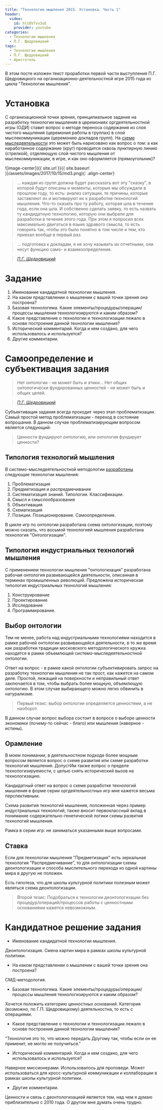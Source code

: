 ```yaml
---
title: "Технологии мышления 2015. Установка. Часть 1"
header:
  video:
    id: hltBV7vv3oE
    provider: youtube
categories:
  - Технологии мышления
  - П.Г. Щедровицкий
tags:
  - Технологии мышления
  - П.Г. Щедровицкий
  - Аристотель
---
```


В этом посте изложен текст проработки первой части выступления П.Г. Щедровицкого на организационно-деятельностной игре 2015 года из цикла "Технологии мышления".  


# Установка

С организационной точки зрения, принципиальное задание на разработку технологии мышления в церемониях оргдеятельностной игры (ОДИ) ставит вопрос о методе переноса содержания из слоя чистого мышления (церемония работы в группах) в слой мыслекоммуникации (церемонию докладов групп). На [схеме мыследеятельности](http://www.fondgp.ru/gp/biblio/rus/57) это может быть нарисовано как вопрос о том: а как наработанное содержание (круг) проводится сквозь пунктирную линию (стрелкой), отделяющую слой чистого мышления от мыслекоммуникации, в игре, и как оно оформляется (прямоугольник)? 

![image-center]({{ site.url }}{{ site.baseurl }}/assets/images/2017/10/15/md3.png){: .align-center}

> ... каждая из групп должна будет рассказать вот эту "сказку", в которой будут описаны и моменты, которые мы обсуждали в прошлом году, то есть: анализ ситуации, те причины, которые заставляют их и мотивируют их к разработке технологий мышления. Что-то сказать про ту работу, которая шла в течение года, если она шла. И собственно сделать заявку, то есть назвать ту кандидатную технологию, которую они выбрали для разработки в течение этого года. При этом я попросил всех максимально двигаться в языке здравого смысла, то есть говорить так, чтобы это было понятно в том числе и тем, кто приехал вообще в первый раз.  
 
> ... подготовка к докладам, я не хочу называть их отчетными, они несут функцию само- и взаимоопределения.
 
> <cite><a href="https://www.facebook.com/petr.shchedrovitskiy">П.Г. Щедровицкий</a></cite>


# Задание

1. Именование кандидатной технологии мышления. 
2. На каком представлении о мышлении с вашей точки зрения она построена? 
3. Базовая технологема. Какие элементы/процедуры/операции/процессы мышления технологизируются и каким образом?
4. Какое представление о технологии и технологизации лежало в основе построения данной технологии мышления? 
5. Исторический комментарий. Когда и кем создано, для чего использовалось и используется?
6. Другие комментарии.  


# Самоопределение и субъективация задания

> Нет онтологии - не может быть и этики... Нет общих онтологически фундированных ценностей - не может быть и общих целей. 

> <cite><a href="http://fondgp.ru/projects/jointly/school/11">П.Г. Щедровицкий</a></cite> 

Субъективация задания всегда проходит через этап проблематизации. Самый простой метод проблематизации - переход в состояние вопрошания. В данном случае проблематизирующим вопросом является следующий:
 
> Ценности фундируют онтологию, или онтология фундирует ценности?


## Типология технологий мышления

В системо-мыследеятельностной методологии [разработаны](http://www.fondgp.ru/projects/jointly/school/2) следующие технологии мышления: 

1. Проблематизация
2. Предметизация и распредмечивание
3. Систематизация знаний. Типологии. Классификации. 
4. Смысл и смыслообразование
5. Объективация
6. Схематизация
7. Позиции. Позиционирование. Самоопределение. 

В цикле игр по онтологии разработана схема онтологизации, поэтому можно сказать, что восьмой технологией мышления разработана технология "Онтологизации".

## Типология индустриальных технологий мышления

С применением технологии мышления "онтологизация" разработана рабочая онтология развивающейся деятельности, описанная в терминах промышленных революций. Предложена историческая типология индустриальных технологий мышления:
 
1. Конструирование 
2. Проектирование 
3. Исследование
4. Программирование. 


## Выбор онтологии

Тем не менее, работа над индустриальными технологиями находится в рамке рабочей онтологии развивающейся деятельности, в то же время как разработки традиции московского методологического кружка находятся в рамке объемлющей системо-мыследеятельностной онтологии. 

Ответ на вопрос - в рамке какой онтологии субъективировать запрос на разработку технологии мышления не так прост, как кажется на самом деле. Простой, лежащий на поверхности и неправильный ответ заключается в том, чтобы выбрать более мощную, объемлющую онтологию. В этом случае выбирающего можно легко обвинить в натурализме. 

> Первый тезис: выбор онтологии определяется ценностями, а не наоборот. 
  
В данном случае вопрос выбора состоит в вопросе о выборе ценности экономики (почему-то сейчас - благо) или мышления (наверное - истины). 
  
  
## Орамление

В моем понимании, в деятельностном подходе более мощным вопросом является вопрос о схеме развития или схеме разработки технологий мышления. ДопустИм также вопрос о пределе технологизируемости, с целью снять исторический вызов на технологизацию. 
 
Кандидатный ответ на вопрос о схеме разработке технологий мышления в форме серии оргдеятельностных игр мне кажется весьма перспективным. 
 
Схема развития технологий мышления, положенная через пример индустриальных технологий, также вносит первоклассный вклад в понимание содержательно-генетической логики схемы развития технологий мышления. 
 
Рамка в серии игр: не заниматься указанными выше вопросами. 


## Ставка

Если для технологии мышления "Предметизация" есть зеркальная технология "Распредмечивание", то для онтологизации схемы деонтологизации и способа мыслительного перехода из одной картины мира в другую не положен. 

Есть гипотеза, что для школы культурной политики полезным может являться схема деонтологизации. 

> Второй тезис: Подобраться к технологии деонтологизации без процедур/операций/процессов работы с ценностными основаниями кажется невозможным. 
 
 
# Кандидатное решение задания

- Именование кандидатной технологии мышления. 

Деонтологизация. Смена картин мира в рамках школы культурной политики.
 
- На каком представлении о мышлении с вашей точки зрения она построена?

СМД-методология.
 
- Базовая технологема. Какие элементы/процедуры/операции/процессы мышления технологизируются и каким образом?

Хочется положить категорию ценностных оснований. Категория (возможно, по Г.П. Щедровицкому) деятельностна, то есть с операциями.
 
- Какое представление о технологии и технологизации лежало в основе построения данной технологии мышления? 

"Технология это то, что можно передать Другому так, чтобы если он ее применит, не могло не получиться."

- Исторический комментарий. Когда и кем создано, для чего использовалось и используется?

Наверное миссионерами. Использовалось для проповеди. Может использоваться для кросс-культурной коммуникации и коллаборации в рамках школы культурной политики.
 
- Другие комментарии.  

Ценности и связь с деонтологизацией является тем, над чем я думаю приблизительно с 2010 года. О другом мне думать очень трудно. 